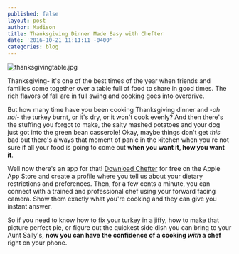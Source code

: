 ```yaml
---
published: false
layout: post
author: Madison
title: Thanksgiving Dinner Made Easy with Chefter
date: '2016-10-21 11:11:11 -0400'
categories: blog
---
```

![thanksgivingtable.jpg]({{site.baseurl}}/img/thanksgivingtable.jpg)

Thanksgiving- it's one of the best times of the year when friends and families come together over a table full of food to share in good times. The rich flavors of fall are in full swing and cooking goes into overdrive.

But how many time have you been cooking Thanksgiving dinner and -_oh no!_- the turkey burnt, or it's dry, or it won't cook evenly? And then there's the stuffing you forgot to make, the salty mashed potatoes and your dog just got into the green bean casserole! Okay, maybe things don't get _this_ bad but there's always that moment of panic in the kitchen when you're not sure if all your food is going to come out **when you want it, how you want it**. 

Well now there's an app for that! [Download Chefter](https://itunes.apple.com/app/apple-store/id1083651067?mt=8) for free on the Apple App Store and create a profile where you tell us about your dietary restrictions and preferences. Then, for a few cents a minute, you can connect with a trained and professional chef using your forward facing camera. Show them exactly what you're cooking and they can give you instant answer. 

So if you need to know how to fix your turkey in a jiffy, how to make that picture perfect pie, or figure out the quickest side dish you can bring to your Aunt Sally's, **now you can have the confidence of a cooking _with_ a chef** right on your phone. 

